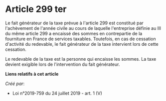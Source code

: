 # Article 299 ter

Le fait générateur de la taxe prévue à l'article 299 est constitué par l'achèvement de l'année civile au cours de laquelle
l'entreprise définie au III du même article 299 a encaissé des sommes en contrepartie de la fourniture en France de services
taxables. Toutefois, en cas de cessation d'activité du redevable, le fait générateur de la taxe intervient lors de cette
cessation.

Le redevable de la taxe est la personne qui encaisse les sommes. La taxe devient exigible lors de l'intervention du fait
générateur.

**Liens relatifs à cet article**

_Créé par_:

  - Loi n°2019-759 du 24 juillet 2019 - art. 1 (V)
